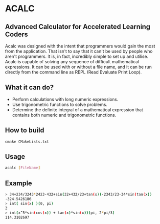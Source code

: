 # ACALC
## Advanced Calculator for Accelerated Learning Coders

Acalc was designed with the intent that programmers would gain the most from the application. That isn't to say that it can't be used by people who aren't programmers. It is, in fact, incredibly simple to set up and utilise.
Acalc is capable of solving any sequence of difficult mathematical expressions.
It can be used with or without a file name, and it can be run directly from the command line as REPL (Read Evaluate Print Loop).

## What it can do?
- Perform calculations with long numeric expressions.
- Use trigonometric functions to solve problems.
- Determine the definite integral of a mathematical expression that contains both numeric and trigonometric functions.

## How to build
```
cmake CMakeLists.txt
```

## Usage
```bash
acalc [FileName]
```

## Example
```bash
> 34+234/3243*2423-432+sin(32+432/23+tan(x))-2343/23-34*sin(tan(x))
-324.5426186
> int( sin(x) )(0, pi)
2
> int(x^5*sin(cos(x)) + tan(x)*sin(x))(pi, 2*pi/3)
114.3102697
```
